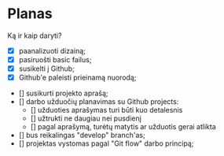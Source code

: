 # Planas

Ką ir kaip daryti?

- [x] paanalizuoti dizainą;
- [x] pasiruošti basic failus;
- [x] susikelti į Github;
- [x] Github'e paleisti prieinamą nuorodą;
- [] susikurti projekto aprašą;
- [] darbo užduočių planavimas su Github projects:
    - [] užduoties aprašymas turi būti kuo detalesnis
    - [] užtrukti  ne daugiau nei pusdienį
    - [] pagal aprašymą, turėtų matytis ar užduotis gerai atlikta
- [] bus reikalingas "develop" branch'as;
- [] projektas vystomas pagal "Git flow" darbo principą;
